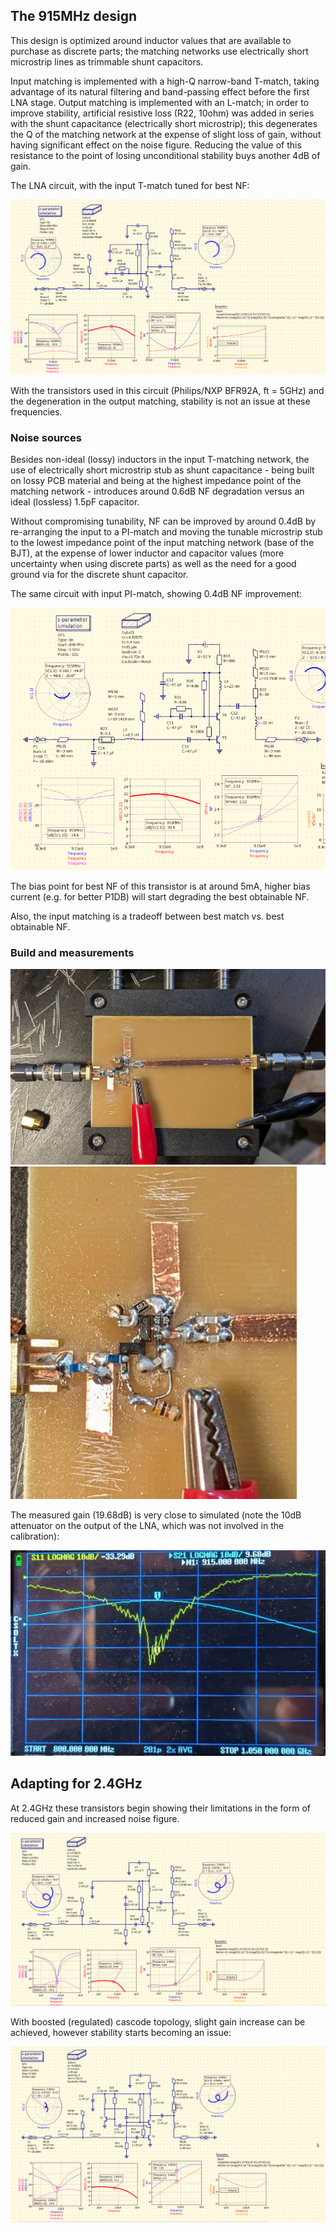## The 915MHz design

This design is optimized around inductor values that are available to purchase as discrete parts; the matching networks use electrically short microstrip lines as trimmable shunt capacitors.

Input matching is implemented with a high-Q narrow-band T-match, taking advantage of its natural filtering and band-passing effect before the first LNA stage. Output matching is implemented with an L-match; in order to improve stability, artificial resistive loss (R22, 10ohm) was added in series with the shunt capacitance (electrically short microstrip); this degenerates the Q of the matching network at the expense of slight loss of gain, without having significant effect on the noise figure. Reducing the value of this resistance to the point of losing unconditional stability buys another 4dB of gain.

The LNA circuit, with the input T-match tuned for best NF:

![cascode_schem](cascode_schem.png)

With the transistors used in this circuit (Philips/NXP BFR92A, ft = 5GHz) and the degeneration in the output matching, stability is not an issue at these frequencies.

### Noise sources

Besides non-ideal (lossy) inductors in the input T-matching network, the use of electrically short microstrip stub as shunt capacitance - being built on lossy PCB material and being at the highest impedance point of the matching network - introduces around 0.6dB NF degradation versus an ideal (lossless) 1.5pF capacitor.

Without compromising tunability, NF can be improved by around 0.4dB by re-arranging the input to a PI-match and moving the tunable microstrip stub to the lowest impedance point of the input matching network (base of the BJT), at the expense of lower inductor and capacitor values (more uncertainty when using discrete parts) as well as the need for a good ground via for the discrete shunt capacitor.

The same circuit with input PI-match, showing 0.4dB NF improvement:

![pi-match](pi-match.png)  

The bias point for best NF of this transistor is at around 5mA, higher bias current (e.g. for better P1DB) will start degrading the best obtainable NF. 

Also, the input matching is a tradeoff between best match vs. best obtainable NF.

### Build and measurements

![lnapcb](lnapcb.jpg)
![lnacloseup](lnacloseup.jpg)

The measured gain (19.68dB) is very close to simulated (note the 10dB attenuator on the output of the LNA, which was not involved in the calibration):

![vnameas](vnameas.jpg)

## Adapting for 2.4GHz

At 2.4GHz these transistors begin showing their limitations in the form of reduced gain and increased noise figure.

![lna2g4](lna2g4.png)

With boosted (regulated) cascode topology, slight gain increase can be achieved, however stability starts becoming an issue:

![boosted](boosted.png)

